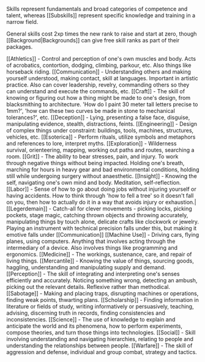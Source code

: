 Skills represent fundamentals and broad categories of competence and talent, whereas [[Subskills]] represent specific knowledge and training in a narrow field.

General skills cost 2xp times the new rank to raise and start at zero, though [[Background|Backgrounds]] can give free skill ranks as part of their packages.

[[Athletics]] - Control and perception of one's own muscles and body. Acts of acrobatics, contortion, dodging, climbing, parkour, etc. Also things like horseback riding.
[[Communication]] - Understanding others and making yourself understood, making contact, skill at languages. Important in artistic practice. Also can cover leadership, revelry, commanding others so they can understand and execute the commands, etc.
[[Craft]] - The skill of knowing or figuring out how a thing might be made to one's design, from blacksmithing to architecture. 'How do I paint 30 meter tall letters precise to 1mm?', 'how can these two curves be made in stone to mechanical tolerances?', etc.
[[Deception]] - Lying, presenting a false face, disguise, manipulating evidence, stealth, distractions, feints.
[[Engineering]] - Design of complex things under constraint: buildings, tools, machines, structures, vehicles, etc.
[[Esoterica]] - Perform rituals, utilize symbols and metaphors and references to lore, interpret myths.
[[Exploration]] - Wilderness survival, orienteering, mapping, working out paths and routes, searching a room.
[[Grit]] -  The ability to bear stresses, pain, and injury. To work through negative things without being impacted. Holding one's breath, marching for hours in heavy gear and bad environmental conditions, holding still while undergoing surgery without anaesthetic.
[[Insight]] - Knowing the self, navigating one's own mind and body. Meditation, self-reflection.
[[Labor]] - Sense of how to go about doing jobs without injuring yourself or having accidents. How to think through 'how to fell a tree' so it doesn't fall on you, then how to actually do it in a way that avoids injury or exhaustion.|
[[Legerdemain]] - Catch-all for clever movements - picking locks, picking pockets, stage magic, catching thrown objects and throwing accurately, manipulating things by touch alone, delicate crafts like clockwork or jewelry. Playing an instrument with technical precision falls under this, but making it emotive falls under [[Communication]]
[[Machine Use]] - Driving cars, flying planes, using computers. Anything that involves acting through the intermediary of a device. Also involves things like programming and ergonomics.
[[Medicine]] - The workings, sustenance, care, and repair of living things.
[[Mercantile]] - Knowing the value of things, sourcing goods, haggling, understanding and manipulating supply and demand.
[[Perception]] - The skill of integrating and interpreting one's senses efficiently and accurately. Noticing something wrong, detecting an ambush, picking out the relevant details. Reflexive rather than methodical.
[[Sabotage]] - Making and placing traps, disrupting machines or operations, finding weak points, thwarting plans.
[[Scholarship]] - Finding information in literature or fields of study, writing informatively or persuasively, teaching, advising, discerning truth in records, finding consistencies and inconsistencies.
[[Science]] - The use of knowledge to explain and anticipate the world and its phenomena, how to perform experiments, compose theories, and turn those things into technologies.
[[Social]] - Skill involving understanding and navigating hierarchies, relating to people and understanding the relationships between people.
[[Warfare]] - The skill of aggression and defense, individual and group combat, strategy and tactics.